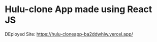 # Hulu-clone App made using React JS </br>
DEployed Site: https://hulu-cloneapp-ba2ddwhlw.vercel.app/
